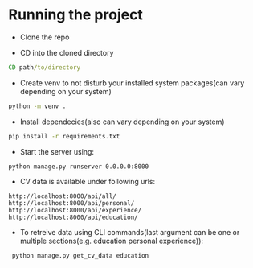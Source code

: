# Running the project

- Clone the repo

- CD into the cloned directory

```cmd
CD path/to/directory  
```

- Create venv to not disturb your installed system packages(can vary depending on your system)

```cmd
python -m venv .  
```

- Install dependecies(also can vary depending on your system)

```cmd
pip install -r requirements.txt 
```
- Start the server using:

```
python manage.py runserver 0.0.0.0:8000
```

- CV data is available under following urls:

```
http://localhost:8000/api/all/
http://localhost:8000/api/personal/
http://localhost:8000/api/experience/
http://localhost:8000/api/education/
```

- To retreive data using CLI commands(last argument can be one or multiple sections(e.g. education personal experience)):

```
 python manage.py get_cv_data education 
```
